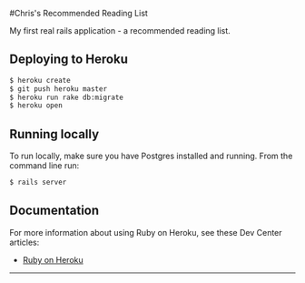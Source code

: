 #Chris's Recommended Reading List

My first real rails application - a recommended reading list.

## Deploying to Heroku

```sh
$ heroku create
$ git push heroku master
$ heroku run rake db:migrate
$ heroku open
```

## Running locally

To run locally, make sure you have Postgres installed and running. From the command line run:

```sh
$ rails server
```


## Documentation

For more information about using Ruby on Heroku, see these Dev Center articles:

- [Ruby on Heroku](https://devcenter.heroku.com/categories/ruby)

---
